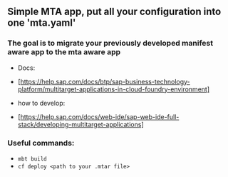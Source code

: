 ## Simple MTA app, put all your configuration into one 'mta.yaml'

### The goal is to migrate your previously developed manifest aware app to the mta aware app
* Docs:
 - [https://help.sap.com/docs/btp/sap-business-technology-platform/multitarget-applications-in-cloud-foundry-environment]
* how to develop:
 - [https://help.sap.com/docs/web-ide/sap-web-ide-full-stack/developing-multitarget-applications]

### Useful commands:
* `mbt build`
* `cf deploy <path to your .mtar file>`